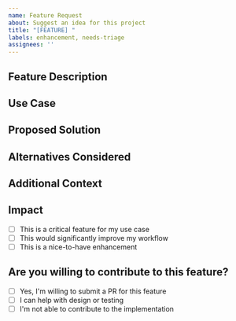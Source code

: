 ```yaml
---
name: Feature Request
about: Suggest an idea for this project
title: "[FEATURE] "
labels: enhancement, needs-triage
assignees: ''
---
```


## Feature Description
<!--
A clear and concise description of the feature you'd like to see implemented.
-->

## Use Case
<!--
Describe the specific use case or problem this feature would address.
Example: "As a DeFi developer, I want to be able to programmatically create custom strategies so that I can implement proprietary trading algorithms."
-->

## Proposed Solution
<!--
A clear and concise description of what you want to happen.
If you have specific ideas about the API design or implementation details, please share them here.
-->

## Alternatives Considered
<!--
Describe any alternative solutions or features you've considered, and why they might be less preferable.
-->

## Additional Context
<!--
Add any other context, code examples, screenshots, or diagrams about the feature request here.
-->

## Impact
<!--
How would this feature benefit users of the Minos-AI platform? Is this a critical feature or a nice-to-have?
-->

- [ ] This is a critical feature for my use case
- [ ] This would significantly improve my workflow
- [ ] This is a nice-to-have enhancement

## Are you willing to contribute to this feature?
<!--
Let us know if you're interested in contributing to the implementation of this feature.
-->

- [ ] Yes, I'm willing to submit a PR for this feature
- [ ] I can help with design or testing
- [ ] I'm not able to contribute to the implementation